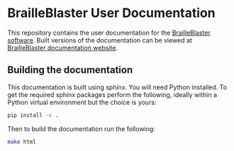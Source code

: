 # BrailleBlaster User Documentation

This repository contains the user documentation for the [BrailleBlaster software](https://github.com/aphtech/brailleblaster). Built versions of the documentation can be viewed at [BrailleBlaster documentation website](https://aphtech.github.io/brailleblaster-docs).

## Building the documentation

This documentation is built using sphinx. You will need Python installed. To get the required sphinx packages perform the following, ideally within a Python virtual environment but the choice is yours:
```bash
pip install -e .
```
Then to build the documentation run the following:
```bash
make html
```
